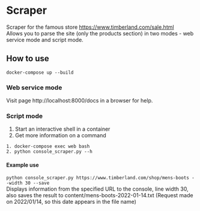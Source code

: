 # Scraper

Scraper for the famous store https://www.timberland.com/sale.html   
Allows you to parse the site (only the products section) in two modes - web service mode and script mode.

## How to use

```docker-compose up --build```

### Web service mode

Visit page http://localhost:8000/docs in a browser for help.

### Script mode

1. Start an interactive shell in a container
2. Get more information on a command 

```  
1. docker-compose exec web bash
2. python console_scraper.py --h
```  

#### Example use
```python console_scraper.py https://www.timberland.com/shop/mens-boots --width 30 --save```  
Displays information from the specified URL to the console, line width 30, 
also saves the result to content/mens-boots-2022-01-14.txt (Request made on 2022/01/14, so this date appears in the file name)

